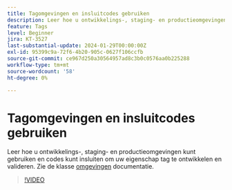 ```yaml
---
title: Tagomgevingen en insluitcodes gebruiken
description: Leer hoe u ontwikkelings-, staging- en productieomgevingen kunt gebruiken en codes kunt insluiten om uw eigenschap tag te ontwikkelen en valideren.
feature: Tags
level: Beginner
jira: KT-3527
last-substantial-update: 2024-01-29T00:00:00Z
exl-id: 95399c9a-72f6-4b20-905c-0627f106ccfb
source-git-commit: ce967d250a30564957ad8c3b0c0576aa0b225288
workflow-type: tm+mt
source-wordcount: '58'
ht-degree: 0%

---
```


# Tagomgevingen en insluitcodes gebruiken

Leer hoe u ontwikkelings-, staging- en productieomgevingen kunt gebruiken en codes kunt insluiten om uw eigenschap tag te ontwikkelen en valideren. Zie de klasse [omgevingen](https://experienceleague.adobe.com/docs/experience-platform/tags/publish/environments/environments.html) documentatie.

>[!VIDEO](https://video.tv.adobe.com/v/28729/?learn=on)
